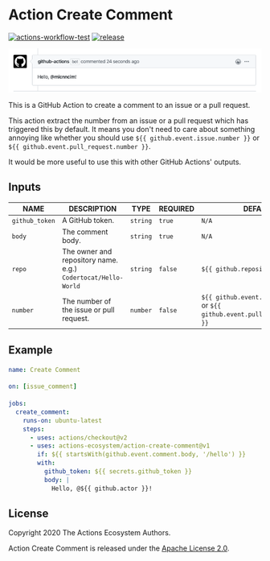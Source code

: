 # Action Create Comment

[![actions-workflow-test][actions-workflow-test-badge]][actions-workflow-test]
[![release][release-badge]][release]

![screenshot](./docs/assets/screenshot.png)

This is a GitHub Action to create a comment to an issue or a pull request.

This action extract the number from an issue or a pull request which has triggered this by default.
It means you don't need to care about something annoying like whether you should use `${{ github.event.issue.number }}` or `${{ github.event.pull_request.number }}`.

It would be more useful to use this with other GitHub Actions' outputs.

## Inputs

|      NAME      |                          DESCRIPTION                          |   TYPE   | REQUIRED |                                     DEFAULT                                     |
| -------------- | ------------------------------------------------------------- | -------- | -------- | ------------------------------------------------------------------------------- |
| `github_token` | A GitHub token.                                               | `string` | `true`   | `N/A`                                                                           |
| `body`         | The comment body.                                             | `string` | `true`   | `N/A`                                                                           |
| `repo`         | The owner and repository name. e.g.) `Codertocat/Hello-World` | `string` | `false`  | `${{ github.repository }}`                                                      |
| `number`       | The number of the issue or pull request.                      | `number` | `false`  | `${{ github.event.issue.number }}` or `${{ github.event.pull_request.number }}` |

## Example

```yaml
name: Create Comment

on: [issue_comment]

jobs:
  create_comment:
    runs-on: ubuntu-latest
    steps:
      - uses: actions/checkout@v2
      - uses: actions-ecosystem/action-create-comment@v1
        if: ${{ startsWith(github.event.comment.body, '/hello') }}
        with:
          github_token: ${{ secrets.github_token }}
          body: |
            Hello, @${{ github.actor }}!
```

## License

Copyright 2020 The Actions Ecosystem Authors.

Action Create Comment is released under the [Apache License 2.0](./LICENSE).

<!-- badge links -->

[actions-workflow-test]: https://github.com/actions-ecosystem/action-create-comment/actions?query=workflow%3ATest
[actions-workflow-test-badge]: https://img.shields.io/github/workflow/status/actions-ecosystem/action-create-comment/Test?label=Test&style=for-the-badge&logo=github

[release]: https://github.com/actions-ecosystem/action-create-comment/releases
[release-badge]: https://img.shields.io/github/v/release/actions-ecosystem/action-create-comment?style=for-the-badge&logo=github
